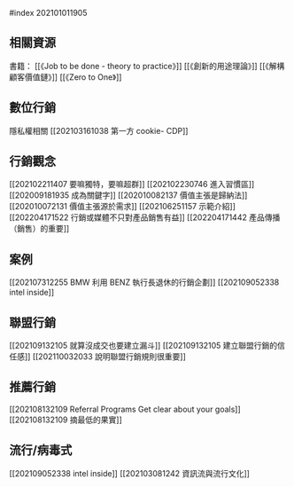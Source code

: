 #index 202101011905

## 相關資源
書籍：
[[《Job to be done - theory to practice》]]
[[《創新的用途理論》]]
[[《解構顧客價值鏈》]]
[[《Zero to One》]]

## 數位行銷
隱私權相關
[[202103161038 第一方 cookie- CDP]]

## 行銷觀念
[[202102211407 要嘛獨特，要嘛超群]]
[[202102230746 進入習慣區]]
[[202009181935 成為關鍵字]]
[[202010082137 價值主張是歸納法]]
[[202010072131 價值主張源於需求]]
[[202106251157 示範介紹]]
[[202204171522 行銷或媒體不只對產品銷售有益]]
[[202204171442 產品傳播（銷售）的重要]]


## 案例
[[202107312255 BMW 利用 BENZ 執行長退休的行銷企劃]]
[[202109052338 intel inside]]

## 聯盟行銷
[[202109132105 就算沒成交也要建立漏斗]]
[[202109132105 建立聯盟行銷的信任感]]
[[202110032033 說明聯盟行銷規則很重要]]

## 推薦行銷
[[202108132109 Referral Programs Get clear about your goals]]	  
[[202108132109 摘最低的果實]]

## 流行/病毒式
[[202109052338 intel inside]]
[[202103081242 資訊流與流行文化]]